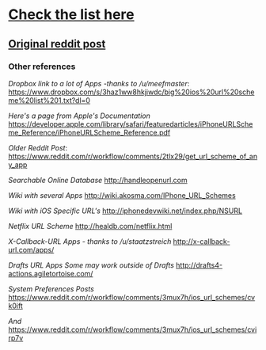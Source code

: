# [Check the list here](https://github.com/mvaneijgen/iOS-URL-Schemes/wiki)

## [Original reddit post](https://www.reddit.com/r/workflow/comments/3qmbj7/ios_url_schemes_v2/)

### Other references
*Dropbox link to a lot of Apps -thanks to /u/meefmaster*: https://www.dropbox.com/s/3haz1ww8hkjiwdc/big%20ios%20url%20scheme%20list%201.txt?dl=0

*Here's a page from Apple's Documentation*
https://developer.apple.com/library/safari/featuredarticles/iPhoneURLScheme_Reference/iPhoneURLScheme_Reference.pdf

*Older Reddit Post*:
https://www.reddit.com/r/workflow/comments/2tlx29/get_url_scheme_of_any_app

*Searchable Online Database*
http://handleopenurl.com

*Wiki with several Apps*
http://wiki.akosma.com/IPhone_URL_Schemes

*Wiki with iOS Specific URL's*
http://iphonedevwiki.net/index.php/NSURL

*Netflix URL Scheme*
http://healdb.com/netflix.html

*X-Callback-URL Apps - thanks to /u/staatzstreich*
http://x-callback-url.com/apps/

*Drafts URL Apps Some may work outside of Drafts*
http://drafts4-actions.agiletortoise.com/

*System Preferences Posts*
https://www.reddit.com/r/workflow/comments/3mux7h/ios_url_schemes/cvk0ift

*And*
https://www.reddit.com/r/workflow/comments/3mux7h/ios_url_schemes/cvirp7v
